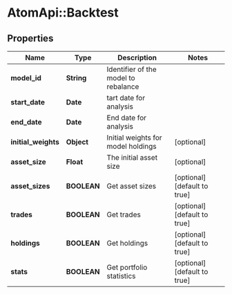 # AtomApi::Backtest

## Properties
Name | Type | Description | Notes
------------ | ------------- | ------------- | -------------
**model_id** | **String** | Identifier of the model to rebalance | 
**start_date** | **Date** | tart date for analysis | 
**end_date** | **Date** | End date for analysis | 
**initial_weights** | **Object** | Initial weights for model holdings | [optional] 
**asset_size** | **Float** | The initial asset size | [optional] 
**asset_sizes** | **BOOLEAN** | Get asset sizes | [optional] [default to true]
**trades** | **BOOLEAN** | Get trades | [optional] [default to true]
**holdings** | **BOOLEAN** | Get holdings | [optional] [default to true]
**stats** | **BOOLEAN** | Get portfolio statistics | [optional] [default to true]


